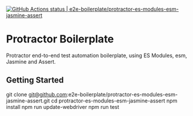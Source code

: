 [![GitHub Actions status | e2e-boilerplate/protractor-es-modules-esm-jasmine-assert](https://github.com/e2e-boilerplate/protractor-es-modules-esm-jasmine-assert/workflows/protractor-es-modules-esm-jasmine-assert/badge.svg)](https://github.com/e2e-boilerplate/protractor-es-modules-esm-jasmine-assert/actions?workflow=protractor-es-modules-esm-jasmine-assert)

# Protractor Boilerplate

Protractor end-to-end test automation boilerplate, using ES Modules, esm, Jasmine and Assert.

## Getting Started

git clone git@github.com:e2e-boilerplate/protractor-es-modules-esm-jasmine-assert.git
cd protractor-es-modules-esm-jasmine-assert
npm install
npm run update-webdriver
npm run test

